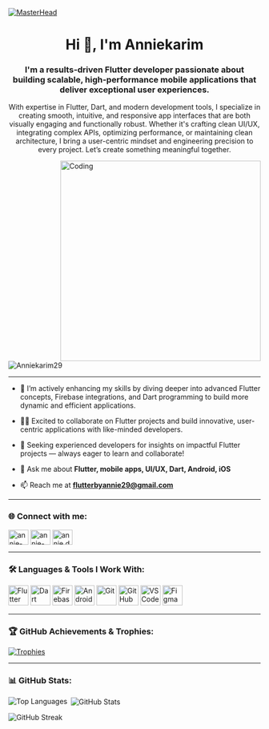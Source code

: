 [![MasterHead](https://images.prismic.io/createthrive/97c66635-ed56-4329-9e0e-b46f9bdf1639_Blog%20landscape.png?ixlib=gatsbyFP&auto=compress%2Cformat&fit=max&q=50&w=1920&h=563)](https://github.com/Anniekarim29)

<h1 align="center">Hi 👋, I'm Anniekarim</h1>
<h3 align="center">I'm a results-driven Flutter developer passionate about building scalable, high-performance mobile applications that deliver exceptional user experiences.</h3>

<p align="center">
With expertise in Flutter, Dart, and modern development tools, I specialize in creating smooth, intuitive, and responsive app interfaces that are both visually engaging and functionally robust.  
Whether it's crafting clean UI/UX, integrating complex APIs, optimizing performance, or maintaining clean architecture, I bring a user-centric mindset and engineering precision to every project.  
Let’s create something meaningful together.
</p>

<img align="right" alt="Coding" width="400" src="https://i.gifer.com/JXA0.gif" />

<p align="left"> 
  <img src="https://komarev.com/ghpvc/?username=Anniekarim29&label=Profile%20views&color=0e75b6&style=flat" alt="Anniekarim29" /> 
</p>

---

- 🌱 I’m actively enhancing my skills by diving deeper into advanced Flutter concepts, Firebase integrations, and Dart programming to build more dynamic and efficient applications.

- 👨‍💻 Excited to collaborate on Flutter projects and build innovative, user-centric applications with like-minded developers.

- 🤝 Seeking experienced developers for insights on impactful Flutter projects — always eager to learn and collaborate!

- 💬 Ask me about **Flutter, mobile apps, UI/UX, Dart, Android, iOS**

- 📫 Reach me at **flutterbyannie29@gmail.com**

---

### 🌐 Connect with me:
<p align="left">
<a href="https://linkedin.com/in/annie-karim" target="blank"><img align="center" src="https://raw.githubusercontent.com/rahuldkjain/github-profile-readme-generator/master/src/images/icons/Social/linked-in-alt.svg" alt="annie-karim" height="30" width="40" /></a>
<a href="https://www.facebook.com/share/15jvDDxxuf/" target="blank"><img align="center" src="https://raw.githubusercontent.com/rahuldkjain/github-profile-readme-generator/master/src/images/icons/Social/facebook.svg" alt="annie-karim" height="30" width="40" /></a>
<a href="https://www.instagram.com/annie.devhub" target="blank"><img align="center" src="https://raw.githubusercontent.com/rahuldkjain/github-profile-readme-generator/master/src/images/icons/Social/instagram.svg" alt="annie.devhub" height="30" width="40" /></a>
</p>

---

### 🛠️ Languages & Tools I Work With:
<p align="left">
  <img src="https://cdn.jsdelivr.net/gh/devicons/devicon/icons/flutter/flutter-original.svg" alt="Flutter" width="40" height="40"/>
  <img src="https://cdn.jsdelivr.net/gh/devicons/devicon/icons/dart/dart-original.svg" alt="Dart" width="40" height="40"/>
  <img src="https://cdn.jsdelivr.net/gh/devicons/devicon/icons/firebase/firebase-plain.svg" alt="Firebase" width="40" height="40"/>
  <img src="https://cdn.jsdelivr.net/gh/devicons/devicon/icons/android/android-original.svg" alt="Android" width="40" height="40"/>
  <img src="https://cdn.jsdelivr.net/gh/devicons/devicon/icons/git/git-original.svg" alt="Git" width="40" height="40"/>
  <img src="https://cdn.jsdelivr.net/gh/devicons/devicon/icons/github/github-original.svg" alt="GitHub" width="40" height="40"/>
  <img src="https://cdn.jsdelivr.net/gh/devicons/devicon/icons/vscode/vscode-original.svg" alt="VS Code" width="40" height="40"/>
  <img src="https://cdn.jsdelivr.net/gh/devicons/devicon/icons/figma/figma-original.svg" alt="Figma" width="40" height="40"/>
</p>

---

### 🏆 GitHub Achievements & Trophies:
[![Trophies](https://github-profile-trophy.vercel.app/?username=Anniekarim29&theme=onestar&rank=B,C)](https://github.com/ryo-ma/github-profile-trophy)

---

### 📊 GitHub Stats:
<p>
<img align="left" src="https://github-readme-stats.vercel.app/api/top-langs?username=Anniekarim29&show_icons=true&locale=en&layout=compact" alt="Top Languages" />
</p>

<p>&nbsp;<img align="center" src="https://github-readme-stats.vercel.app/api?username=Anniekarim29&show_icons=true&locale=en&theme=tokyonight" alt="GitHub Stats" /></p>

<p><img align="center" src="https://github-readme-streak-stats.herokuapp.com/?user=Anniekarim29&theme=tokyonight" alt="GitHub Streak" /></p>
